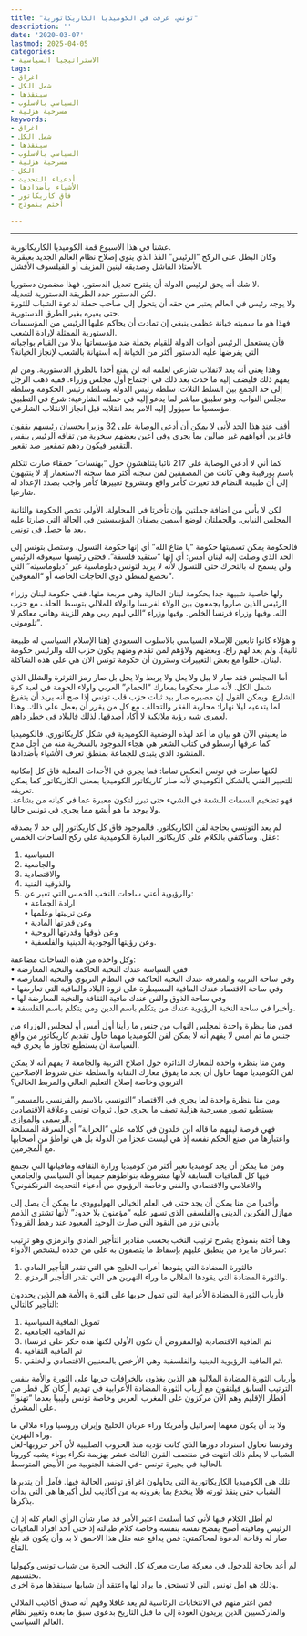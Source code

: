 ```yaml
---
title: "تونس، غرقت في الكوميديا الكاريكاتورية"
description: ''
date: '2020-03-07'
lastmod: 2025-04-05
categories:
- الاستراتيجيا السياسية
tags:
- اغراق
- شمل الكل
- سينقذها
- السياسي بالاسلوب
- مسرحية هزلية
keywords:
- اغراق
- شمل الكل
- سينقذها
- السياسي بالاسلوب
- مسرحية هزلية
- الكل
- أدعياء التحديث
- الأشياء بأضدادها
- فاق كاريكاتور
- أختم بنموذج

---
```

****

عشنا في هذا الاسبوع قمة الكوميديا الكاريكاتورية.  
وكان البطل على الركح “الرئيس” الفذ الذي ينوي إصلاح نظام العالم الجديد بعبقرية الأستاذ الفاشل وصديقه لينين المزيف أو الفيلسوف الأفشل.

لا شك أنه يحق لرئيس الدولة أن يقترح تعديل الدستور. فهذا مضمون دستوريا.  
لكن الدستور حدد الطريقة الدستورية لتعديله.  
ولا يوجد رئيس في العالم يعتبر من حقه أن يتحول إلى صاحب حملة لدعوة الشباب للثورة حتى يغيره بغير الطرق الدستورية.  
فهذا هو ما سميته خيانة عظمى ينبغي إن تمادت أن يحاكم عليها الرئيس من المؤسسات الدستورية الممثلة لإرادة الشعب.  
فأن يستعمل الرئيس أدوات الدولة للقيام بحملة ضد مؤسساتها بدلا من القيام بواجباته التي يفرضها عليه الدستور أكثر من الخيانة إنه استهانة بالشعب لإنجاز الخيانة؟

وهذا يعني أنه يعد لانقلاب شارعي لعلمه انه لن يقنع أحدا بالطرق الدستورية. ومن لم يفهم ذلك فليضف إليه ما حدث بعد ذلك في اجتماع أول مجلس وزراء. ففيه ذهب الرجل إلى حد الجمع بين السلط الثلاث: سلطة رئيس الدولة وسلطة رئيس الحكومة وسلطة مجلس النواب. وهو تطبيق مباشر لما يدعو إليه في حملته الشارعية: شرع في التطبيق مؤسسيا ما سيؤول إليه الامر بعد انقلابه قبل انجاز الانقلاب الشارعي.

أقف عند هذا الحد لأني لا يمكن أن أدعي الوصاية على 32 وزيرا بحسبان رئيسهم يقفون فاغرين أفواههم غير مبالين بما يجري وفي اعين بعضهم سخرية من تفاقه الرئيس بنفس التقعير فيكون ردهم تمقعير ضد تقعير.

كما أني لا أدعي الوصاية على 217 نائبا يتناهشون حول “بهنسات” حمقاء صارت تتكلم باسم بورقيبة وهي كانت من المصفقين لمن سجنه أكثر مما سجنه الاستعمار إذ لا ينتبهون إلى أن طبيعة النظام قد تغيرت كأمر واقع ومشروع تغييرها كأمر واجب بصدد الإعداد له شارعيا.

لكن لا بأس من اضافة جملتين وإن تأخرتا في المحاولة. الأولى تخص الحكومة والثانية المجلس النيابي. والجملتان لوضع اسمين يصفان المؤسستين في الحالة التي صارتا عليه بعد ما حصل في تونس.

فالحكومة يمكن تسميتها حكومة “يا متاع الله” أي إنها حكومة التسول. وستصل بتونس إلى الحد الذي وصلت إليه لبنان أمس: أي إنها “ستقيد فلسفة”. فحتى رئيسها سيعوقه الرئيس ولن يسمح له بالتحرك حتى للتسول لأنه لا يريد لتونس دبلوماسية غير “دبلوماسيته” التي تخضع لمنطق ذوي الحاجات الخاصة أو “المعوقين”.

ولها خاصية شبيهة جدا بحكومة لبنان الحالية وهي مربعة مثها. ففي حكومة لبنان وزراء الرئيس الذين صاروا يجمعون بين الولاء لفرنسا والولاء للملالي بتوسط الحلف مع حزب الله. وفيها وزراء فرنسا الخلص. وفيها وزراء “اللي ليهم ربي وهم للزينة وهاني معاكم لا تلوموني”.

و هؤلاء كانوا تابعين للإسلام السياسي بالاسلوب السعودي (هنا الإسلام السياسي له طبيعة ثانية). ولم يعد لهم راع. وبعضهم ولاؤهم لمن تقدم ومنهم يكون حزب الله والرئيس حكومة لبنان. حللوا مع بعض التغييرات وسترون أن حكومة تونس الان هي على هذه الشاكلة.

أما المجلس فقد صار لا يبل ولا يعل ولا يربط ولا يحل بل صار رمز الثرثرة والشلل الذي شمل الكل. لأنه صار محكوما بمعارك “الحمام” العربي واولاء الحومة في لعبة كرة الشارع. ويمكن القول إن مصيره صار بيد ثبات حزب قلب تونس إذا صح أنه يريد أن يتفرغ لما يتدعيه ليلا نهارا: محاربة الفقر والتحالف مع كل من يقرر أن يعمل على ذلك. وهذا لعمري شبه رؤية ملائكية لا أكاد أصدقها. لذلك فالبلاد في خطر داهم.

ما يعنيني الآن هو بيان ما أعد لهذه الوضعية الكوميدية في شكل كاريكاتوري. فالكوميديا كما عرفها ارسطو في كتاب الشعر هي هجاء الموجود بالسخرية منه من أجل مدح المنشود الذي يتبدى للجماعة بمنطق تعرف الأشياء بأضدادها.

لكنها صارت في تونس العكس تماما: فما يجري في الأحداث الفعلية فاق كل إمكانية للتعبير الفني بالشكل الكوميدي لأنه صار كاريكاتور الكوميديا بمعنى الكاريكاتور كما يمكن تعريفه.  
فهو تضخيم السمات البشعة في الشيء حتى تبرز لتكون معبرة عما في كيانه من بشاعة. ولا يوجد ما هو أبشع مما يجري في تونس حاليا.

لم يعد التونسي بحاجة لفن الكاريكاتور. فالموجود فاق كل كاريكاتور إلى حد لا يصدقه عقل. وسأكتفي بالكلام على كاريكاتور العبارة الكوميدية على ركح الساحات الخمس:  
1. السياسية  
2. والجامعية  
3. والاقتصادية  
4. والذوقية الفنية  
5. والرؤيوية أعني ساحات النخب الخمس التي تعبر عن:  
• ارادة الجماعة  
• وعن تربيتها وعلمها  
• وعن قدرتها المادية  
• وعن ذوقها وقدرتها الروحية  
• وعن رؤيتها الوجودية الدينية والفلسفية.

وكل واحدة من هذه الساحات مضاعفة:  
• ففي السياسة عندك النخبة الحاكمة والنخبة المعارضة  
• وفي ساحة التربية والمعرفة عندك النخبة الحاكمة في النظام التربوي والنخبة المعارضة  
• وفي ساحة الاقتصاد عندك المافية المسيطرة على ثروة البلاد والمافية التي تعارضها  
• وفي ساحة الذوق والفن عندك مافية الثقافة والنخبة المعارضة لها  
• وأخيرا في ساحة النخبة الرؤيوية عندك من يتكلم باسم الدين ومن يتكلم باسم الفلسفة.

فمن منا بنظرة واحدة لمجلس النواب من جنس ما رأينا أول أمس أو لمجلس الوزراء من جنس ما تم أمس لا يفهم أنه لا يمكن لفن الكوميديا مهما حاول تقديم كاريكاتور من واقع السياسة أن يستطيع تجاوز ما يجري فيه.

ومن منا بنظرة واحدة للمعارك الدائرة حول اصلاح التربية والجامعة لا يفهم أنه لا يمكن لفن الكوميديا مهما حاول أن يجد ما يفوق معارك النقابة والسلطة على شروط الإصلاحين التربوي وخاصة إصلاح التعليم العالي والمربط الخالي؟

ومن منا بنظرة واحدة لما يجري في الاقتصاد “التونسي بالاسم والفرنسي بالمسمى” يستطيع تصور مسرحية هزلية تصف ما يجري حول ثروات تونس وعلاقة الاقتصادين الرسمي والموازي.  
فهي فرصة ليفهم ما قاله ابن خلدون في كلامه على “الحرابة” أي السرقة المسلحة واعتبارها من صنع الحكم نفسه إذ هي ليست عجزا من الدولة بل هي تواطؤ من أصحابها مع المجرمين.

ومن منا يمكن أن يجد كوميديا تعبر أكثر من كوميديا وزارة الثقافة ومافياتها التي تجتمع فيها كل المافيات السابقة لأنها مشروطة بتواطؤهم جميعا أي السياسي والجامعي والاعلامي والاقتصادي والفني وخاصة الرؤيوي من أدعياء التحديث الفرنكفوني؟

وأخيرا من منا يمكن أن يجد حتى في العلم الخيالي الهوليوودي ما يمكن أن يصل إلى مهازل الفكرين الديني والفلسفي الذي تسهر عليه “مؤمنون بلا حدود” لأنها تشتري الذمم بأدنى نزر من النقود التي صارت الوحيد المعبود عند رهط القرود؟

وهنا أختم بنموذج يشرح ترتيب النخب بحسب مقادير التأجير المادي والرمزي وهو ترتيب سرعان ما يرد من ينطبق عليهم بإسقاط ما يتصفون به على من حدده ليشخص الأدواء:

1. فالثورة المضادة التي يقودها أعراب الخليج هي التي تقدر التأجير المادي  
2. والثورة المضادة التي يقودها الملالي ما وراء النهرين هي التي تقدر التأجير الرمزي.

فأرباب الثورة المضادة الأعرابية التي تمول حربها على الثورة والأمة هم الذين يحددون التأجير كالتالي:  
1. تمويل المافية السياسية  
2. ثم المافية الجامعية  
3. ثم المافية الاقتصادية (والمفروض أن تكون الأولى لكنها هذه حكر على فرنسا)  
4. ثم المافية الثقافية  
5. ثم المافية الرؤيوية الدينية والفلسفية وهي الأرخص بالمعنيين الاقتصادي والخلقي.

وأرباب الثورة المضادة الملالية هم الذين يغذون بالخرافات حربها على الثورة والأمة بنفس الترتيب السابق فيلتقون مع أرباب الثورة المضادة الأعرابية في تهديم أركان كل قطر من أقطار الإقليم وهم الآن مركزون على المغرب العربي وخاصة تونس وليبيا بعدما “تهنوا” على المشرق.

ولا بد أن يكون معهما إسرائيل وأمريكا وراء عربان الخليج وإيران وروسيا وراء ملالي ما وراء النهرين.  
وفرنسا تحاول استرداد دورها الذي كانت تؤديه منذ الحروب الصليبية لأن آخر حروبها-لعل الشباب لا يعلم ذلك انتهت في منتصف القرن الثالث عشر بهزيمة نكراء بوباء يشبه كورونا الحالية في بحيرة تونس -في الضفة الجنوبية من الأبيض المتوسط.

تلك هي الكوميديا الكاريكاتورية التي يحاولون اغراق تونس الحالية فيها. فآمل أن يتدبرها الشباب حتى ينقذ ثورته فلا ينخدع بما يغرونه به من أكاذيب لعل أكبرها هي التي بدأت بذكرها.

لم أطل الكلام فيها لأني كما أسلفت اعتبر الأمر قد صار شأن الرأي العام كله إذ إن الرئيس ومافيته أصبح يفضح نفسه بنفسه وخاصة كلام طبالته إذ حتى أحد افراد المافيات صار له وقاحة الدعوة لمحاكمتي: فمن يدافع عنه مثل هذا الاحمق لا بد وأن يكون قد بلغ القاع.

لم أعد بحاجة للدخول في معركة صارت معركة كل النخب الحرة من شباب تونس وكهولها بجنسيهم.  
وذلك هو امل تونس التي لا تستحق ما يراد لها واعتقد أن شبابها سينقذها مرة اخرى.

فمن اغتر منهم في الانتخابات الرئاسية لم يعد غافلا وفهم أنه صدق أكاذيب الملالي والماركسيين الذين يريدون العودة إلى ما قبل التاريخ بدعوى سبق ما بعده وتغيير نظام العالم السياسي.

###
